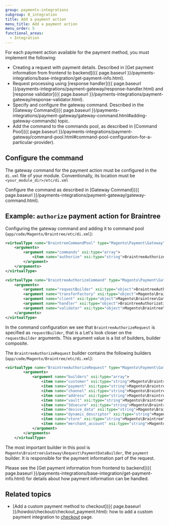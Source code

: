 ```yaml
---
group: payments-integrations
subgroup: B_integration
title: Add a payment action
menu_title: Add a payment action
menu_order: 5
functional_areas:
  - Integration
---
```


For each payment action available for the payment method, you must implement the following:

- Creating a request with payment details. Described in [Get payment information from frontend to backend]({{ page.baseurl }}/payments-integrations/base-integration/get-payment-info.html).
- Request processing using [response handler]({{ page.baseurl }}/payments-integrations/payment-gateway/response-handler.html) and [response validator]({{ page.baseurl }}/payments-integrations/payment-gateway/response-validator.html).
- Specify and configure the gateway command. Described in the [Gateway Command]({{ page.baseurl }}/payments-integrations/payment-gateway/gateway-command.html#adding-gateway-commands) topic.
- Add the command to the commands pool, as described in [Command Pool]({{ page.baseurl }}/payments-integrations/payment-gateway/command-pool.html#command-pool-configuration-for-a-particular-provider).

## Configure the command

The gateway command for the payment action must be configured in the `di.xml` file of your module. Conventionally, its location must be `<your_module_dir>/etc/di.xml`

Configure the command as described in [Gateway Command]({{ page.baseurl }}/payments-integrations/payment-gateway/gateway-command.html).

## Example: `authorize` payment action for Braintree

Configuring the gateway command and adding it to command pool (`app/code/Magento/Braintree/etc/di.xml`):

```xml
<virtualType name="BraintreeCommandPool" type="Magento\Payment\Gateway\Command\CommandPool">
    <arguments>
        <argument name="commands" xsi:type="array">
            <item name="authorize" xsi:type="string">BraintreeAuthorizeCommand</item>
        </argument>
    </arguments>
</virtualType>

<virtualType name="BraintreeAuthorizeCommand" type="Magento\Payment\Gateway\Command\GatewayCommand">
    <arguments>
        <argument name="requestBuilder" xsi:type="object">BraintreeAuthorizeRequest</argument>
        <argument name="transferFactory" xsi:type="object">Magento\Braintree\Gateway\Http\TransferFactory</argument>
        <argument name="client" xsi:type="object">Magento\Braintree\Gateway\Http\Client\TransactionSale</argument>
        <argument name="handler" xsi:type="object">BraintreeAuthorizationHandler</argument>
        <argument name="validator" xsi:type="object">Magento\Braintree\Gateway\Validator\ResponseValidator</argument>
    </arguments>
</virtualType>
```

In the command configuration we see that `BraintreeAuthorizeRequest` is specified as `requestBuilder`, that is a
Let's look closer on the `requestBuilder` arguments. This argument value is a list of builders, builder composite.  

The `BraintreeAuthorizeRequest` builder contains the following builders (`app/code/Magento/Braintree/etc/di.xml`):

```xml
<virtualType name="BraintreeAuthorizeRequest" type="Magento\Payment\Gateway\Request\BuilderComposite">
        <arguments>
            <argument name="builders" xsi:type="array">
                <item name="customer" xsi:type="string">Magento\Braintree\Gateway\Request\CustomerDataBuilder</item>
                <item name="payment" xsi:type="string">Magento\Braintree\Gateway\Request\PaymentDataBuilder</item>
                <item name="channel" xsi:type="string">Magento\Braintree\Gateway\Request\ChannelDataBuilder</item>
                <item name="address" xsi:type="string">Magento\Braintree\Gateway\Request\AddressDataBuilder</item>
                <item name="vault" xsi:type="string">Magento\Braintree\Gateway\Request\VaultDataBuilder</item>
                <item name="3dsecure" xsi:type="string">Magento\Braintree\Gateway\Request\ThreeDSecureDataBuilder</item>
                <item name="device_data" xsi:type="string">Magento\Braintree\Gateway\Request\KountPaymentDataBuilder</item>
                <item name="dynamic_descriptor" xsi:type="string">Magento\Braintree\Gateway\Request\DescriptorDataBuilder</item>
                <item name="store" xsi:type="string">Magento\Braintree\Gateway\Request\StoreConfigBuilder</item>
                <item name="merchant_account" xsi:type="string">Magento\Braintree\Gateway\Request\MerchantAccountDataBuilder</item>
            </argument>
        </arguments>
    </virtualType>
```

The most important builder in this pool is `Magento\Braintree\Gateway\Request\PaymentDataBuilder`, the `payment` builder. It is responsible for the payment information part of the request.  

Please see the [Get payment information from frontend to backend]({{ page.baseurl }}/payments-integrations/base-integration/get-payment-info.html) for details about how payment information can be handled.

## Related topics

- [Add a custom payment method to checkout]({{ page.baseurl }}/howdoi/checkout/checkout_payment.html): how to add a custom payment integration to [checkout](https://glossary.magento.com/checkout) page.